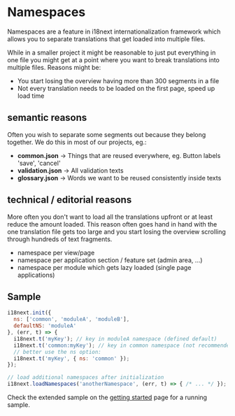 # Namespaces

Namespaces are a feature in i18next internationalization framework which allows you to separate translations that get loaded into multiple files.

While in a smaller project it might be reasonable to just put everything in one file you might get at a point where you want to break translations into multiple files. Reasons might be:

* You start losing the overview having more than 300 segments in a file
* Not every translation needs to be loaded on the first page, speed up load time

## semantic reasons

Often you wish to separate some segments out because they belong together. We do this in most of our projects, eg.:

* **common.json** -> Things that are reused everywhere, eg. Button labels 'save', 'cancel'
* **validation.json** -> All validation texts
* **glossary.json** -> Words we want to be reused consistently inside texts

## technical / editorial reasons

More often you don't want to load all the translations upfront or at least reduce the amount loaded. This reason often goes hand in hand with the one translation file gets too large and you start losing the overview scrolling through hundreds of text fragments.

* namespace per view/page
* namespace per application section / feature set (admin area, ...)
* namespace per module which gets lazy loaded (single page applications)

## Sample

```javascript
i18next.init({
  ns: ['common', 'moduleA', 'moduleB'],
  defaultNS: 'moduleA'
}, (err, t) => {
  i18next.t('myKey'); // key in moduleA namespace (defined default)
  i18next.t('common:myKey'); // key in common namespace (not recommended with ns prefix when used in combination with natural language keys)
  // better use the ns option:
  i18next.t('myKey', { ns: 'common' });
});

// load additional namespaces after initialization
i18next.loadNamespaces('anotherNamespace', (err, t) => { /* ... */ });
```

Check the extended sample on the [getting started](../overview/getting-started.md) page for a running sample.
